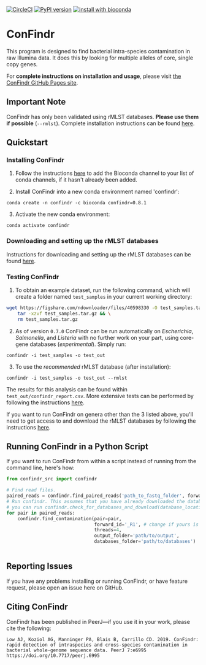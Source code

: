[![CircleCI](https://dl.circleci.com/status-badge/img/gh/OLC-Bioinformatics/ConFindr/tree/main.svg?style=svg)](https://dl.circleci.com/status-badge/redirect/gh/OLC-Bioinformatics/ConFindr/tree/main)
[![PyPI version](https://badge.fury.io/py/confindr.svg)](https://badge.fury.io/py/confindr)
[![install with bioconda](https://img.shields.io/badge/install%20with-bioconda-brightgreen.svg?style=flat-square)](http://bioconda.github.io/recipes/confindr/README.html)


# ConFindr

This program is designed to find bacterial intra-species contamination in raw Illumina data. It does this
 by looking for multiple alleles of core, single copy genes.

For **complete instructions on installation and usage**, please visit [the ConFindr GitHub Pages site](https://olc-bioinformatics.github.io/ConFindr/).

## Important Note

ConFindr has only been validated using rMLST databases. **Please use them if possible** (`--rmlst`). Complete installation instructions can be found [here](https://olc-bioinformatics.github.io/ConFindr/install/#downloading-confindr-databases).

## Quickstart

### Installing ConFindr

1. Follow the instructions [here](https://bioconda.github.io/) to add the Bioconda channel to your list of conda channels, if it hasn't already been added.

2. Install ConFindr into a new conda environment named 'confindr':

`conda create -n confindr -c bioconda confindr=0.8.1`

3. Activate the new conda environment:

`conda activate confindr`

### Downloading and setting up the rMLST databases

Instructions for downloading and setting up the rMLST databases can be found [here](https://olc-bioinformatics.github.io/ConFindr/install/#downloading-confindr-databases).

### Testing ConFindr

1. To obtain an example dataset, run the following command, which will create a folder named `test_samples` in your current working directory: 

```bash
wget https://figshare.com/ndownloader/files/40598330 -O test_samples.tar.gz && \
    tar -xzvf test_samples.tar.gz && \
    rm test_samples.tar.gz
```

2. As of version `0.7.0` ConFindr can be run automatically on _Escherichia_, _Salmonella_, and _Listeria_ with no further 
work on your part, using core-gene databases (*experimental*). Simply run:

`confindr -i test_samples -o test_out`

3. To use the *recommended* rMLST database (after installation):

`confindr -i test_samples -o test_out --rmlst`

The results for this analysis can be found within `test_out/confindr_report.csv`.
More extensive tests can be performed by following the instructions [here](https://olc-bioinformatics.github.io/ConFindr/usage/#example-dataset).

If you want to run ConFindr on genera other than the 3 listed above, you'll need to get access to and download the rMLST databases by following the instructions [here](https://olc-bioinformatics.github.io/ConFindr/install/#downloading-confindr-databases).

## Running ConFindr in a Python Script

If you want to run ConFindr from within a script instead of running from the command line, here's how:

```python
from confindr_src import confindr

# Find read files.
paired_reads = confindr.find_paired_reads('path_to_fastq_folder', forward_id='_R1', reverse_id='_R2')
# Run confindr. This assumes that you have already downloaded the databases. If you haven't,
# you can run confindr.check_for_databases_and_download(database_location='path/where/you/want/to/download, tmpdir='a/tmp/dir')
for pair in paired_reads:
    confindr.find_contamination(pair=pair,
                                forward_id='_R1', # change if yours is different
                                threads=4, 
                                output_folder='path/to/output',
                                databases_folder='path/to/databases')
                                
```

## Reporting Issues

If you have any problems installing or running ConFindr, or have feature request,
please open an issue here on GitHub.

## Citing ConFindr

ConFindr has been published in PeerJ—if you use it in your work, please cite the following:

```
Low AJ, Koziol AG, Manninger PA, Blais B, Carrillo CD. 2019. ConFindr: rapid detection of intraspecies and cross-species contamination in bacterial whole-genome sequence data. PeerJ 7:e6995 https://doi.org/10.7717/peerj.6995
```